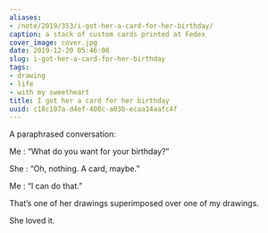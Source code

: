 ```yaml
---
aliases:
- /note/2019/353/i-got-her-a-card-for-her-birthday/
caption: a stack of custom cards printed at Fedex
cover_image: cover.jpg
date: 2019-12-20 05:46:08
slug: i-got-her-a-card-for-her-birthday
tags:
- drawing
- life
- with my sweetheart
title: I got her a card for her birthday
uuid: c18c107a-d4ef-408c-a03b-ecaa14aafc4f
---
```


A paraphrased conversation:

Me
: “What do you want for your birthday?”

She
: “Oh, nothing. A card, maybe.”

Me
: “I can do that.”

That’s one of her drawings superimposed over one of my drawings.

She loved it.